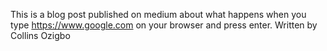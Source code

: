 This is a blog post published on medium about what happens when you type https://www.google.com on your browser and press enter. Written by Collins Ozigbo
